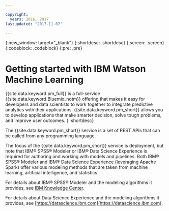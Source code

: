```yaml
---

copyright:
  years: 2016, 2017
lastupdated: "2017-11-07"

---
```


{:new_window: target="_blank"}
{:shortdesc: .shortdesc}
{:screen: .screen}
{:codeblock: .codeblock}
{:pre: .pre}

# Getting started with IBM Watson Machine Learning

{{site.data.keyword.pm_full}} is a full-service {{site.data.keyword.Bluemix_notm}} offering
that makes it easy for developers and data scientists to work
together to integrate predictive analytics with their
applications. {{site.data.keyword.pm_short}} allows you to develop applications that make smarter decision, solve tough problems, and improve user outcomes.
{: shortdesc}

The {{site.data.keyword.pm_short}} service is a set of REST APIs that can be
called from any programming language.

The focus of the {{site.data.keyword.pm_short}} service is deployment, but note
that IBM® SPSS® Modeler or IBM® Data Science Experience is required for
authoring and working with models and pipelines. Both IBM® SPSS®
Modeler and IBM® Data Science Experience (leveraging Apache Spark)
offer various modeling methods that are taken from machine
learning, artificial intelligence, and statistics.

For details about IBM® SPSS® Modeler and the modeling algorithms it
provides, see [IBM Knowledge Center]().

For details about Data Science Experience and the modeling
algorithms it provides, see [https://datascience.ibm.com](https://datascience.ibm.com).